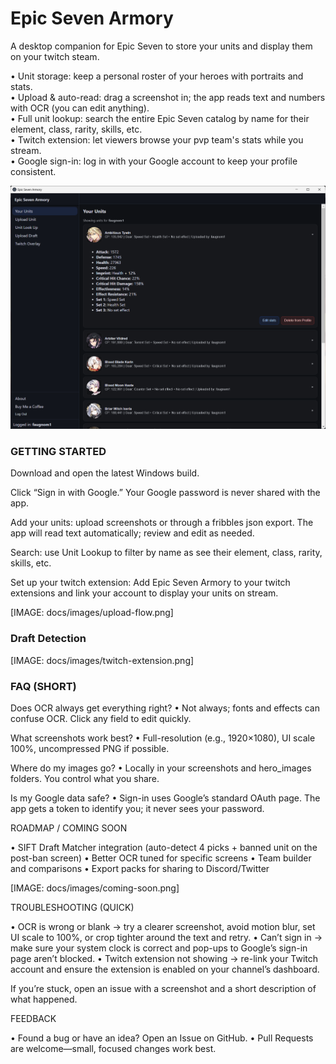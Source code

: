 # Epic Seven Armory

A desktop companion for Epic Seven to store your units and display them on your twitch steam.

• Unit storage: keep a personal roster of your heroes with portraits and stats.  
• Upload & auto-read: drag a screenshot in; the app reads text and numbers with OCR (you can edit anything).  
• Full unit lookup: search the entire Epic Seven catalog by name for their element, class, rarity, skills, etc.  
• Twitch extension: let viewers browse your pvp team's stats while you stream.  
• Google sign-in: log in with your Google account to keep your profile consistent.  

![alt text](https://github.com/Faugnom1/epic-seven-armory/blob/master/EpicSevenArmory.png)

### GETTING STARTED

Download and open the latest Windows build.

Click “Sign in with Google.” Your Google password is never shared with the app.

Add your units: upload screenshots or through a fribbles json export. The app will read text automatically; review and edit as needed.

Search: use Unit Lookup to filter by name as see their element, class, rarity, skills, etc.

Set up your twitch extension: Add Epic Seven Armory to your twitch extensions and link your account to display your units on stream.

[IMAGE: docs/images/upload-flow.png]

### Draft Detection 

[IMAGE: docs/images/twitch-extension.png]

### FAQ (SHORT)

Does OCR always get everything right?
• Not always; fonts and effects can confuse OCR. Click any field to edit quickly.

What screenshots work best?
• Full-resolution (e.g., 1920×1080), UI scale 100%, uncompressed PNG if possible.

Where do my images go?
• Locally in your screenshots and hero_images folders. You control what you share.

Is my Google data safe?
• Sign-in uses Google’s standard OAuth page. The app gets a token to identify you; it never sees your password.

ROADMAP / COMING SOON

• SIFT Draft Matcher integration (auto-detect 4 picks + banned unit on the post-ban screen)
• Better OCR tuned for specific screens
• Team builder and comparisons
• Export packs for sharing to Discord/Twitter

[IMAGE: docs/images/coming-soon.png]

TROUBLESHOOTING (QUICK)

• OCR is wrong or blank → try a clearer screenshot, avoid motion blur, set UI scale to 100%, or crop tighter around the text and retry.
• Can’t sign in → make sure your system clock is correct and pop-ups to Google’s sign-in page aren’t blocked.
• Twitch extension not showing → re-link your Twitch account and ensure the extension is enabled on your channel’s dashboard.

If you’re stuck, open an issue with a screenshot and a short description of what happened.

FEEDBACK

• Found a bug or have an idea? Open an Issue on GitHub.
• Pull Requests are welcome—small, focused changes work best.
